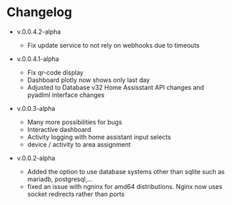 # Changelog

- v.0.0.4.2-alpha
    - Fix update service to not rely on webhooks due to timeouts

- v.0.0.4.1-alpha
    - Fix qr-code display
    - Dashboard plotly now shows only last day
    - Adjusted to Database v32 Home Assisstant API changes and pyadlml interface changes

- v.0.0.3-alpha
    - Many more possibilities for bugs
    - Interactive dashboard
    - Activity logging with home assistant input selects
    - device / activity to area assignment


- v.0.0.2-alpha
    - Added the option to use database systems other than sqlite such as mariadb, postgresql,...
    - fixed an issue with ngninx for amd64 distributions. Nginx now uses socket redirects rather than ports